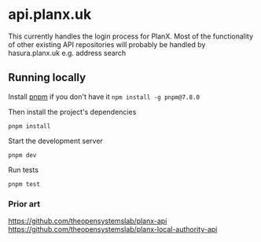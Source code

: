 # api.planx.uk

This currently handles the login process for PlanX. Most of the functionality of other existing API repositories will probably be handled by hasura.planx.uk e.g. address search

## Running locally

Install [pnpm](https://pnpm.io) if you don't have it `npm install -g pnpm@7.8.0`

Then install the project's dependencies

`pnpm install`

Start the development server

`pnpm dev`

Run tests

`pnpm test`

### Prior art

https://github.com/theopensystemslab/planx-api
https://github.com/theopensystemslab/planx-local-authority-api

